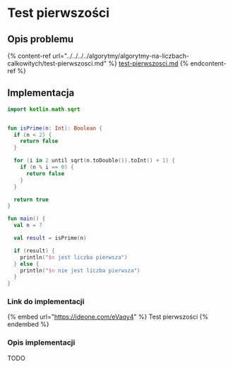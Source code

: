 # Test pierwszości

## Opis problemu

{% content-ref url="../../../../algorytmy/algorytmy-na-liczbach-calkowitych/test-pierwszosci.md" %}
[test-pierwszosci.md](../../../../algorytmy/algorytmy-na-liczbach-calkowitych/test-pierwszosci.md)
{% endcontent-ref %}

## Implementacja

```kotlin
import kotlin.math.sqrt


fun isPrime(n: Int): Boolean {
  if (n < 2) {
    return false
  }

  for (i in 2 until sqrt(n.toDouble()).toInt() + 1) {
    if (n % i == 0) {
      return false
    }
  }

  return true
}

fun main() {
  val n = 7

  val result = isPrime(n)

  if (result) {
    println("$n jest liczba pierwsza")
  } else {
    println("$n nie jest liczba pierwsza")
  }
}
```

### Link do implementacji

{% embed url="https://ideone.com/eVaqy4" %}
Test pierwszości
{% endembed %}

### Opis implementacji

TODO
